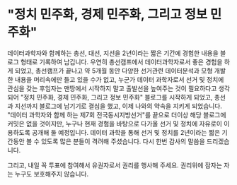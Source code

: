 # "정치 민주화, 경제 민주화, 그리고 정보 민주화"

데이터과학자와 함께하는 총선, 대선, 지선을 2년이라는 짧은 기간에 경험한 내용을 블로그 형태로 기록하여 남깁니다. 
우연히 총선캠프에서 데이터과학자로서 좋은 경험을 하게 되었고, 총선캠프가 끝나고 
약 5개월 동안 다양한 선거관련 데이터분석과 모형 개발한 내용을 머리속에만 들고 있을 수가 없고, 
누군가 데이터 과학자로서 선거 및 정치에 관심을 갖는 후임자는 맨땅에서 시작하지 말고 출발선을 높여주는 것이 필요하다고 생각되어 
"정치 민주화, 경제 민주화, 그리고 정보 민주화" 블로그를 시작하게 되었고, 총선과 지선까지 블로그에 남기기로 결심을 했고, 이제 나와의 약속을 지키게 되었습니다.
"데이터 과학자와 함께 하는 제7회 전국동시지방선거"를 끝으로 더이상 해당 블로그에 커밋은 없을 것이지만, 
누구나 현재 경험을 바탕으로 다가올 선거 및 정치에 자유로이 이용하도록 공개해 둘 예정입니다.
데이터 과학을 통해 선거 및 정치를 2년이라는 짧은 기간동안 볼 수 있도록 많은 분들이 격려해 주셨습니다. 
다시 한번 감사의 말씀을 드리겠습니다.

그리고, 내일 꼭 투표에 참여해서 유권자로서 권리를 행사해 주세요. 권리위에 잠자는 자는 누구도 보호해주지 않습니다.

